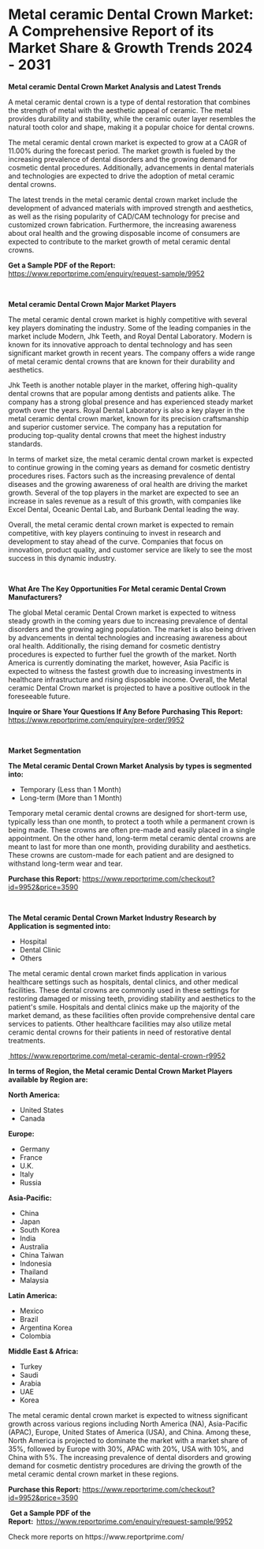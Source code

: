 <p><h1>Metal ceramic Dental Crown Market: A Comprehensive Report of its Market Share & Growth Trends 2024 - 2031</h1></p><p><strong>Metal ceramic Dental Crown Market Analysis and Latest Trends</strong></p>
<p><p>A metal ceramic dental crown is a type of dental restoration that combines the strength of metal with the aesthetic appeal of ceramic. The metal provides durability and stability, while the ceramic outer layer resembles the natural tooth color and shape, making it a popular choice for dental crowns.</p><p>The metal ceramic dental crown market is expected to grow at a CAGR of 11.00% during the forecast period. The market growth is fueled by the increasing prevalence of dental disorders and the growing demand for cosmetic dental procedures. Additionally, advancements in dental materials and technologies are expected to drive the adoption of metal ceramic dental crowns.</p><p>The latest trends in the metal ceramic dental crown market include the development of advanced materials with improved strength and aesthetics, as well as the rising popularity of CAD/CAM technology for precise and customized crown fabrication. Furthermore, the increasing awareness about oral health and the growing disposable income of consumers are expected to contribute to the market growth of metal ceramic dental crowns.</p></p>
<p><strong>Get a Sample PDF of the Report:&nbsp;</strong> <a href="https://www.reportprime.com/enquiry/request-sample/9952">https://www.reportprime.com/enquiry/request-sample/9952</a></p>
<p>&nbsp;</p>
<p><strong>Metal ceramic Dental Crown Major Market Players</strong></p>
<p><p>The metal ceramic dental crown market is highly competitive with several key players dominating the industry. Some of the leading companies in the market include Modern, Jhk Teeth, and Royal Dental Laboratory. Modern is known for its innovative approach to dental technology and has seen significant market growth in recent years. The company offers a wide range of metal ceramic dental crowns that are known for their durability and aesthetics.</p><p>Jhk Teeth is another notable player in the market, offering high-quality dental crowns that are popular among dentists and patients alike. The company has a strong global presence and has experienced steady market growth over the years. Royal Dental Laboratory is also a key player in the metal ceramic dental crown market, known for its precision craftsmanship and superior customer service. The company has a reputation for producing top-quality dental crowns that meet the highest industry standards.</p><p>In terms of market size, the metal ceramic dental crown market is expected to continue growing in the coming years as demand for cosmetic dentistry procedures rises. Factors such as the increasing prevalence of dental diseases and the growing awareness of oral health are driving the market growth. Several of the top players in the market are expected to see an increase in sales revenue as a result of this growth, with companies like Excel Dental, Oceanic Dental Lab, and Burbank Dental leading the way.</p><p>Overall, the metal ceramic dental crown market is expected to remain competitive, with key players continuing to invest in research and development to stay ahead of the curve. Companies that focus on innovation, product quality, and customer service are likely to see the most success in this dynamic industry.</p></p>
<p>&nbsp;</p>
<p><strong>What Are The Key Opportunities For Metal ceramic Dental Crown Manufacturers?</strong></p>
<p><p>The global Metal ceramic Dental Crown market is expected to witness steady growth in the coming years due to increasing prevalence of dental disorders and the growing aging population. The market is also being driven by advancements in dental technologies and increasing awareness about oral health. Additionally, the rising demand for cosmetic dentistry procedures is expected to further fuel the growth of the market. North America is currently dominating the market, however, Asia Pacific is expected to witness the fastest growth due to increasing investments in healthcare infrastructure and rising disposable income. Overall, the Metal ceramic Dental Crown market is projected to have a positive outlook in the foreseeable future.</p></p>
<p><strong>Inquire or Share Your Questions If Any Before Purchasing This Report:</strong> <a href="https://www.reportprime.com/enquiry/pre-order/9952">https://www.reportprime.com/enquiry/pre-order/9952</a></p>
<p>&nbsp;</p>
<p><strong>Market Segmentation</strong></p>
<p><strong>The Metal ceramic Dental Crown Market Analysis by types is segmented into:</strong></p>
<p><ul><li>Temporary (Less than 1 Month)</li><li>Long-term (More than 1 Month)</li></ul></p>
<p><p>Temporary metal ceramic dental crowns are designed for short-term use, typically less than one month, to protect a tooth while a permanent crown is being made. These crowns are often pre-made and easily placed in a single appointment. On the other hand, long-term metal ceramic dental crowns are meant to last for more than one month, providing durability and aesthetics. These crowns are custom-made for each patient and are designed to withstand long-term wear and tear.</p></p>
<p><strong>Purchase this Report:&nbsp;</strong><a href="https://www.reportprime.com/checkout?id=9952&price=3590">https://www.reportprime.com/checkout?id=9952&price=3590</a></p>
<p>&nbsp;</p>
<p><strong>The Metal ceramic Dental Crown Market Industry Research by Application is segmented into:</strong></p>
<p><ul><li>Hospital</li><li>Dental Clinic</li><li>Others</li></ul></p>
<p><p>The metal ceramic dental crown market finds application in various healthcare settings such as hospitals, dental clinics, and other medical facilities. These dental crowns are commonly used in these settings for restoring damaged or missing teeth, providing stability and aesthetics to the patient's smile. Hospitals and dental clinics make up the majority of the market demand, as these facilities often provide comprehensive dental care services to patients. Other healthcare facilities may also utilize metal ceramic dental crowns for their patients in need of restorative dental treatments.</p></p>
<p><a href="https://www.reportprime.com/metal-ceramic-dental-crown-r9952">&nbsp;https://www.reportprime.com/metal-ceramic-dental-crown-r9952</a></p>
<p><strong>In terms of Region, the Metal ceramic Dental Crown Market Players available by Region are:</strong></p>
<p>
    <p> <strong> North America: </strong>
        <ul>
            <li>United States</li>
            <li>Canada</li>
        </ul>
        </p> 
    <p> <strong> Europe: </strong>
        <ul>
            <li>Germany</li>
            <li>France</li>
            <li>U.K.</li>
            <li>Italy</li>
            <li>Russia</li>
        </ul>
        </p> 
    <p> <strong> Asia-Pacific: </strong>
        <ul>
            <li>China</li>
            <li>Japan</li>
            <li>South Korea</li>
            <li>India</li>
            <li>Australia</li>
            <li>China Taiwan</li>
            <li>Indonesia</li>
            <li>Thailand</li>
            <li>Malaysia</li>
        </ul>
        </p> 
    <p> <strong> Latin America: </strong>
        <ul>
            <li>Mexico</li>
            <li>Brazil</li>
            <li>Argentina Korea</li>
            <li>Colombia</li>
        </ul>
        </p> 
    <p> <strong> Middle East & Africa: </strong>
        <ul>
            <li>Turkey</li>
            <li>Saudi</li>
            <li>Arabia</li>
            <li>UAE</li>
            <li>Korea</li>
        </ul>
    </p>
    </p>
<p><p>The metal ceramic dental crown market is expected to witness significant growth across various regions including North America (NA), Asia-Pacific (APAC), Europe, United States of America (USA), and China. Among these, North America is projected to dominate the market with a market share of 35%, followed by Europe with 30%, APAC with 20%, USA with 10%, and China with 5%. The increasing prevalence of dental disorders and growing demand for cosmetic dentistry procedures are driving the growth of the metal ceramic dental crown market in these regions.</p></p>
<p><strong>Purchase this Report: </strong><a href="https://www.reportprime.com/checkout?id=9952&price=3590">https://www.reportprime.com/checkout?id=9952&price=3590</a></p>
<p>&nbsp;<strong>Get a Sample PDF of the Report:&nbsp;&nbsp;</strong><a href="https://www.reportprime.com/enquiry/request-sample/9952">https://www.reportprime.com/enquiry/request-sample/9952</a></p>
<p><strong></strong></p>
<p>Check more reports on https://www.reportprime.com/</p>